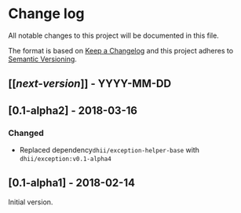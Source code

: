 # Change log
All notable changes to this project will be documented in this file.

The format is based on [Keep a Changelog](http://keepachangelog.com/)
and this project adheres to [Semantic Versioning](http://semver.org/).

## [[*next-version*]] - YYYY-MM-DD

## [0.1-alpha2] - 2018-03-16
### Changed
- Replaced dependency`dhii/exception-helper-base` with `dhii/exception:v0.1-alpha4`

## [0.1-alpha1] - 2018-02-14
Initial version.
